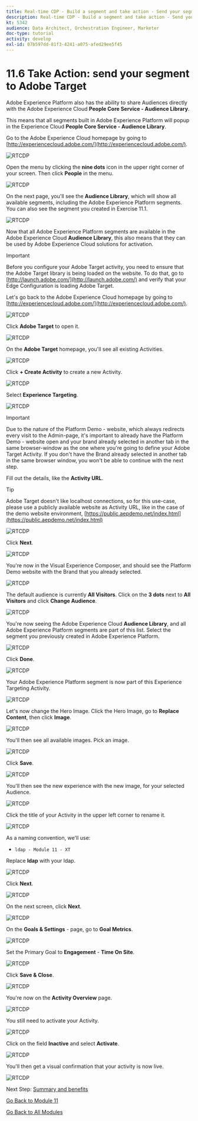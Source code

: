```yaml
---
title: Real-time CDP - Build a segment and take action - Send your segment to Adobe Target
description: Real-time CDP - Build a segment and take action - Send your segment to Adobe Target
kt: 5342
audience: Data Architect, Orchestration Engineer, Marketer
doc-type: tutorial
activity: develop
exl-id: 07b597dd-81f3-4241-a075-afed29ee5f45
---
```

# 11.6 Take Action: send your segment to Adobe Target

Adobe Experience Platform also has the ability to share Audiences directly with the Adobe Experience Cloud **People Core Service - Audience Library**.

This means that all segments built in Adobe Experience Platform will popup in the Experience Cloud **People Core Service - Audience Library**.

Go to the Adobe Experience Cloud homepage by going to [http://experiencecloud.adobe.com/](http://experiencecloud.adobe.com/).

![RTCDP](./images/excl.png)

Open the menu by clicking the **nine dots** icon in the upper right corner of your screen. Then click **People** in the menu.

![RTCDP](./images/excl1.png)

On the next page, you'll see the **Audience Library**, which will show all available segments, including the Adobe Experience Platform segments. You can also see the segment you created in Exercise 11.1.

![RTCDP](./images/excl2.png)

Now that all Adobe Experience Platform segments are available in the Adobe Experience Cloud **Audience Library**, this also means that they can be used by Adobe Experience Cloud solutions for activation.

>[!IMPORTANT]
>
>Before you configure your Adobe Target activity, you need to ensure that the Adobe Target library is being loaded on the website. To do that, go to [http://launch.adobe.com/](http://launch.adobe.com/) and verify that your Edge Configuration is loading Adobe Target.

Let's go back to the Adobe Experience Cloud homepage by going to [http://experiencecloud.adobe.com/](http://experiencecloud.adobe.com/).

![RTCDP](./images/excl.png)

Click **Adobe Target** to open it.

![RTCDP](./images/exclat.png)

On the **Adobe Target** homepage, you'll see all existing Activities.

![RTCDP](./images/exclatov.png)

Click **+ Create Activity** to create a new Activity.

![RTCDP](./images/exclatcr.png)

Select **Experience Targeting**.

![RTCDP](./images/exclatcrxt.png)

>[!IMPORTANT]
>
> Due to the nature of the Platform Demo - website, which always redirects every visit to the Admin-page, it's important to already have the Platform Demo - website open and your brand already selected in another tab in the same browser-window as the one where you're going to define your Adobe Target Activity. If you don't have the Brand already selected in another tab in the same browser window, you won't be able to continue with the next step.

Fill out the details, like the **Activity URL**. 

>[!TIP]
>
>Adobe Target doesn't like localhost connections, so for this use-case, please use a publicly available website as Activity URL, like in the case of the demo website environment, [https://public.aepdemo.net/index.html](https://public.aepdemo.net/index.html)

![RTCDP](./images/exclatcrxtdtl.png)

Click **Next**.

![RTCDP](./images/exclatcrxtdtlnext.png)

You're now in the Visual Experience Composer, and should see the Platform Demo website with the Brand that you already selected.

![RTCDP](./images/exclatvec.png)

The default audience is currently **All Visitors**. Click on the **3 dots** next to **All Visitors** and click **Change Audience**.

![RTCDP](./images/exclatveccha.png)

You're now seeing the Adobe Experience Cloud **Audience Library**, and all Adobe Experience Platform segments are part of this list. Select the segment you previously created in Adobe Experience Platform.

![RTCDP](./images/exclatvecchaud.png)

Click **Done**.

![RTCDP](./images/exclatvecchadone.png)

Your Adobe Experience Platform segment is now part of this Experience Targeting Activity.

![RTCDP](./images/exclatvecchaok.png)

Let's now change the Hero Image. Click the Hero Image, go to **Replace Content**, then click **Image**.

![RTCDP](./images/exclatveccta.png)

You'll then see all available images. Pick an image.

![RTCDP](./images/exclatvecctaimg.png)

Click **Save**.

![RTCDP](./images/exclatvecctaimgsave.png)

You'll then see the new experience with the new image, for your selected Audience.

![RTCDP](./images/exclatvecctaimgsaved.png)

Click the title of your Activity in the upper left corner to rename it.

![RTCDP](./images/exclatvecname.png)

As a naming convention, we'll use:

* `ldap - Module 11 - XT`

Replace **ldap** with your ldap.

![RTCDP](./images/exclatvecnamen.png)

Click **Next**.

![RTCDP](./images/exclatvecnamenext.png)

On the next screen, click **Next**.

![RTCDP](./images/vec1.png)

On the **Goals & Settings** - page, go to **Goal Metrics**.

![RTCDP](./images/vec2.png)

Set the Primary Goal to **Engagement** - **Time On Site**.

![RTCDP](./images/vec3.png)

Click **Save & Close**.

![RTCDP](./images/vecsave.png)

You're now on the **Activity Overview** page.

![RTCDP](./images/vecsave.png)

You still need to activate your Activity.

![RTCDP](./images/vec5.png)

Click on the field **Inactive** and select **Activate**.

![RTCDP](./images/vec6.png)

You'll then get a visual confirmation that your activity is now live.

![RTCDP](./images/veclive.png)

Next Step: [Summary and benefits](./summary.md)

[Go Back to Module 11](./real-time-cdp-build-a-segment-take-action.md)

[Go Back to All Modules](../../overview.md)
